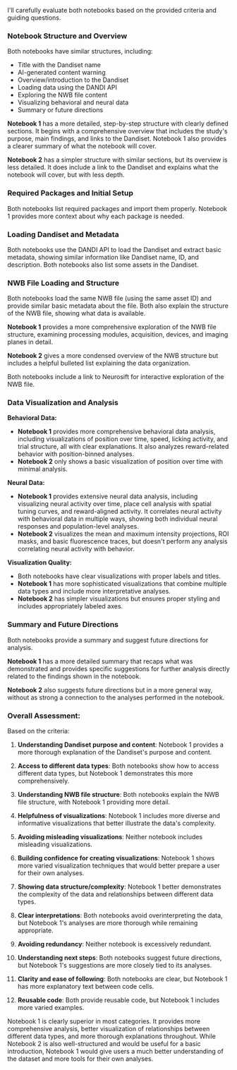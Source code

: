 I'll carefully evaluate both notebooks based on the provided criteria and guiding questions.

### Notebook Structure and Overview
Both notebooks have similar structures, including:
- Title with the Dandiset name
- AI-generated content warning
- Overview/introduction to the Dandiset
- Loading data using the DANDI API
- Exploring the NWB file content
- Visualizing behavioral and neural data
- Summary or future directions

**Notebook 1** has a more detailed, step-by-step structure with clearly defined sections. It begins with a comprehensive overview that includes the study's purpose, main findings, and links to the Dandiset. Notebook 1 also provides a clearer summary of what the notebook will cover.

**Notebook 2** has a simpler structure with similar sections, but its overview is less detailed. It does include a link to the Dandiset and explains what the notebook will cover, but with less depth.

### Required Packages and Initial Setup
Both notebooks list required packages and import them properly. Notebook 1 provides more context about why each package is needed.

### Loading Dandiset and Metadata
Both notebooks use the DANDI API to load the Dandiset and extract basic metadata, showing similar information like Dandiset name, ID, and description. Both notebooks also list some assets in the Dandiset.

### NWB File Loading and Structure
Both notebooks load the same NWB file (using the same asset ID) and provide similar basic metadata about the file. Both also explain the structure of the NWB file, showing what data is available.

**Notebook 1** provides a more comprehensive exploration of the NWB file structure, examining processing modules, acquisition, devices, and imaging planes in detail.

**Notebook 2** gives a more condensed overview of the NWB structure but includes a helpful bulleted list explaining the data organization.

Both notebooks include a link to Neurosift for interactive exploration of the NWB file.

### Data Visualization and Analysis

**Behavioral Data:**
- **Notebook 1** provides more comprehensive behavioral data analysis, including visualizations of position over time, speed, licking activity, and trial structure, all with clear explanations. It also analyzes reward-related behavior with position-binned analyses.
- **Notebook 2** only shows a basic visualization of position over time with minimal analysis.

**Neural Data:**
- **Notebook 1** provides extensive neural data analysis, including visualizing neural activity over time, place cell analysis with spatial tuning curves, and reward-aligned activity. It correlates neural activity with behavioral data in multiple ways, showing both individual neural responses and population-level analyses.
- **Notebook 2** visualizes the mean and maximum intensity projections, ROI masks, and basic fluorescence traces, but doesn't perform any analysis correlating neural activity with behavior.

**Visualization Quality:**
- Both notebooks have clear visualizations with proper labels and titles.
- **Notebook 1** has more sophisticated visualizations that combine multiple data types and include more interpretative analyses.
- **Notebook 2** has simpler visualizations but ensures proper styling and includes appropriately labeled axes.

### Summary and Future Directions
Both notebooks provide a summary and suggest future directions for analysis.

**Notebook 1** has a more detailed summary that recaps what was demonstrated and provides specific suggestions for further analysis directly related to the findings shown in the notebook.

**Notebook 2** also suggests future directions but in a more general way, without as strong a connection to the analyses performed in the notebook.

### Overall Assessment:
Based on the criteria:

1. **Understanding Dandiset purpose and content**: Notebook 1 provides a more thorough explanation of the Dandiset's purpose and content.

2. **Access to different data types**: Both notebooks show how to access different data types, but Notebook 1 demonstrates this more comprehensively.

3. **Understanding NWB file structure**: Both notebooks explain the NWB file structure, with Notebook 1 providing more detail.

4. **Helpfulness of visualizations**: Notebook 1 includes more diverse and informative visualizations that better illustrate the data's complexity.

5. **Avoiding misleading visualizations**: Neither notebook includes misleading visualizations.

6. **Building confidence for creating visualizations**: Notebook 1 shows more varied visualization techniques that would better prepare a user for their own analyses.

7. **Showing data structure/complexity**: Notebook 1 better demonstrates the complexity of the data and relationships between different data types.

8. **Clear interpretations**: Both notebooks avoid overinterpreting the data, but Notebook 1's analyses are more thorough while remaining appropriate.

9. **Avoiding redundancy**: Neither notebook is excessively redundant.

10. **Understanding next steps**: Both notebooks suggest future directions, but Notebook 1's suggestions are more closely tied to its analyses.

11. **Clarity and ease of following**: Both notebooks are clear, but Notebook 1 has more explanatory text between code cells.

12. **Reusable code**: Both provide reusable code, but Notebook 1 includes more varied examples.

Notebook 1 is clearly superior in most categories. It provides more comprehensive analysis, better visualization of relationships between different data types, and more thorough explanations throughout. While Notebook 2 is also well-structured and would be useful for a basic introduction, Notebook 1 would give users a much better understanding of the dataset and more tools for their own analyses.